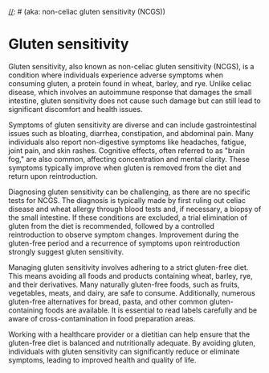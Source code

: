 [//]: # (source: gpt-40)
[//]: # (abbr: NCGS)
[//]: # (aka: non-celiac gluten sensitivity (NCGS))

# Gluten sensitivity

Gluten sensitivity, also known as non-celiac gluten sensitivity (NCGS), is a condition where individuals experience adverse symptoms when consuming gluten, a protein found in wheat, barley, and rye. Unlike celiac disease, which involves an autoimmune response that damages the small intestine, gluten sensitivity does not cause such damage but can still lead to significant discomfort and health issues.

Symptoms of gluten sensitivity are diverse and can include gastrointestinal issues such as bloating, diarrhea, constipation, and abdominal pain. Many individuals also report non-digestive symptoms like headaches, fatigue, joint pain, and skin rashes. Cognitive effects, often referred to as "brain fog," are also common, affecting concentration and mental clarity. These symptoms typically improve when gluten is removed from the diet and return upon reintroduction.

Diagnosing gluten sensitivity can be challenging, as there are no specific tests for NCGS. The diagnosis is typically made by first ruling out celiac disease and wheat allergy through blood tests and, if necessary, a biopsy of the small intestine. If these conditions are excluded, a trial elimination of gluten from the diet is recommended, followed by a controlled reintroduction to observe symptom changes. Improvement during the gluten-free period and a recurrence of symptoms upon reintroduction strongly suggest gluten sensitivity.

Managing gluten sensitivity involves adhering to a strict gluten-free diet. This means avoiding all foods and products containing wheat, barley, rye, and their derivatives. Many naturally gluten-free foods, such as fruits, vegetables, meats, and dairy, are safe to consume. Additionally, numerous gluten-free alternatives for bread, pasta, and other common gluten-containing foods are available. It is essential to read labels carefully and be aware of cross-contamination in food preparation areas.

Working with a healthcare provider or a dietitian can help ensure that the gluten-free diet is balanced and nutritionally adequate. By avoiding gluten, individuals with gluten sensitivity can significantly reduce or eliminate symptoms, leading to improved health and quality of life.
